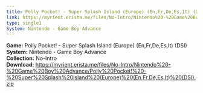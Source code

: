 ```yaml
---
title: Polly Pocket! - Super Splash Island (Europe) (En,Fr,De,Es,It) (DSI)
link: https://myrient.erista.me/files/No-Intro/Nintendo%20-%20Game%20Boy%20Advance/Polly%20Pocket!%20-%20Super%20Splash%20Island%20(Europe)%20(En,Fr,De,Es,It)%20(DSI).zip
type: single1
System: Nintendo - Game Boy Advance
---
```

<b>Game:</b> Polly Pocket! - Super Splash Island (Europe) (En,Fr,De,Es,It) (DSI)<br>
<b>System:</b> Nintendo - Game Boy Advance<br>
<b>Collection:</b> No-Intro<br>
<b>Download:</b> https://myrient.erista.me/files/No-Intro/Nintendo%20-%20Game%20Boy%20Advance/Polly%20Pocket!%20-%20Super%20Splash%20Island%20(Europe)%20(En,Fr,De,Es,It)%20(DSI).zip